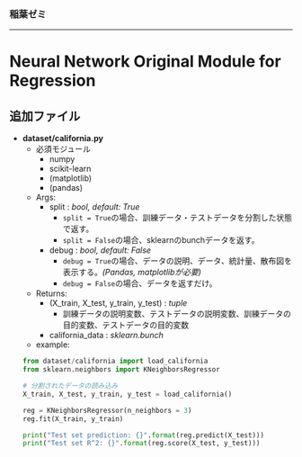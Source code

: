 ### 稲葉ゼミ
---
# Neural Network Original Module for Regression

## 追加ファイル

- **dataset/california.py**
    - 必須モジュール
        - numpy
        - scikit-learn
        - (matplotlib)
        - (pandas)
    - Args:
        - split : *bool, default: True*
            - ``split = True``の場合、訓練データ・テストデータを分割した状態で返す。
            - ``split = False``の場合、sklearnのbunchデータを返す。
        - debug : *bool, default: False*
            - ``debug = True``の場合、データの説明、データ、統計量、散布図を表示する。*(Pandas, matplotlibが必要)*
            - ``debug = False``の場合、データを返すだけ。
    - Returns:
        - (X_train, X_test, y_train, y_test) : *tuple*
            - 訓練データの説明変数、テストデータの説明変数、訓練データの目的変数、テストデータの目的変数
        - california_data : *sklearn.bunch*
    - example:
    ``` python
    from dataset/california import load_california
    from sklearn.neighbors import KNeighborsRegressor

    # 分割されたデータの読み込み
    X_train, X_test, y_train, y_test = load_california()

    reg = KNeighborsRegressor(n_neighbors = 3)
    reg.fit(X_train, y_train)

    print("Test set prediction: {}".format(reg.predict(X_test)))
    print("Test set R^2: {}".format(reg.score(X_test, y_test)))
    ```
        
